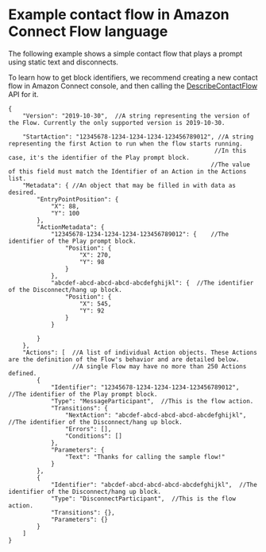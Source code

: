 # Example contact flow in Amazon Connect Flow language<a name="flow-language-example"></a>

The following example shows a simple contact flow that plays a prompt using static text and disconnects\. 

To learn how to get block identifiers, we recommend creating a new contact flow in Amazon Connect console, and then calling the [DescribeContactFlow](https://docs.aws.amazon.com/connect/latest/APIReference/API_DescribeContactFlow.html) API for it\.

```
{
    "Version": "2019-10-30",  //A string representing the version of the Flow. Currently the only supported version is 2019-10-30.
    
    "StartAction": "12345678-1234-1234-1234-123456789012", //A string representing the first Action to run when the flow starts running. 
                                                          //In this case, it's the identifier of the Play prompt block. 
                                                         //The value of this field must match the Identifier of an Action in the Actions list.
    "Metadata": { //An object that may be filled in with data as desired.
        "EntryPointPosition": {
            "X": 88,
            "Y": 100
        },
        "ActionMetadata": {
            "12345678-1234-1234-1234-123456789012": {    //The identifier of the Play prompt block.
                "Position": {
                    "X": 270,
                    "Y": 98
                }
            },
            "abcdef-abcd-abcd-abcd-abcdefghijkl": {  //The identifier of the Disconnect/hang up block.
                "Position": {
                    "X": 545,
                    "Y": 92
                }
            }

        }
    },
    "Actions": [  //A list of individual Action objects. These Actions are the definition of the Flow's behavior and are detailed below. 
                  //A single Flow may have no more than 250 Actions defined.
        {
            "Identifier": "12345678-1234-1234-1234-123456789012", //The identifier of the Play prompt block.
            "Type": "MessageParticipant",  //This is the flow action.
            "Transitions": {
                "NextAction": "abcdef-abcd-abcd-abcd-abcdefghijkl", //The identifier of the Disconnect/hang up block.
                "Errors": [],
                "Conditions": []
            },
            "Parameters": {
                "Text": "Thanks for calling the sample flow!"
            }
        },
        {
            "Identifier": "abcdef-abcd-abcd-abcd-abcdefghijkl",  //The identifier of the Disconnect/hang up block.
            "Type": "DisconnectParticipant",  //This is the flow action.
            "Transitions": {},
            "Parameters": {}
        }
    ]
}
```
